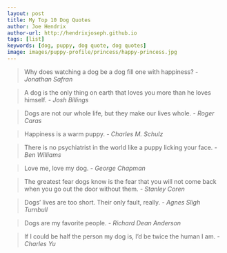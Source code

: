 ```yaml
---
layout: post
title: My Top 10 Dog Quotes
author: Joe Hendrix
author-url: http://hendrixjoseph.github.io
tags: [list]
keywords: [dog, puppy, dog quote, dog quotes]
image: images/puppy-profile/princess/happy-princess.jpg
---
```


> Why does watching a dog be a dog fill one with happiness? *- Jonathan Safran*

> A dog is the only thing on earth that loves you more than he loves himself. *- Josh Billings*

> Dogs are not our whole life, but they make our lives whole. *- Roger Caras*

> Happiness is a warm puppy. *- Charles M. Schulz*

> There is no psychiatrist in the world like a puppy licking your face. *- Ben Williams*

> Love me, love my dog. *- George Chapman*

> The greatest fear dogs know is the fear that you will not come back when you go out the door without them. *- Stanley Coren*

> Dogs’ lives are too short. Their only fault, really. *- Agnes Sligh Turnbull*

> Dogs are my favorite people. *- Richard Dean Anderson*

> If I could be half the person my dog is, I’d be twice the human I am. *- Charles Yu*
